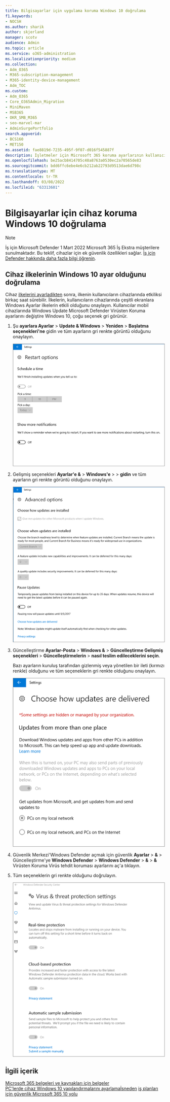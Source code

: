 ```yaml
---
title: Bilgisayarlar için uygulama koruma Windows 10 doğrulama
f1.keywords:
- NOCSH
ms.author: sharik
author: skjerland
manager: scotv
audience: Admin
ms.topic: article
ms.service: o365-administration
ms.localizationpriority: medium
ms.collection:
- Adm_O365
- M365-subscription-management
- M365-identity-device-management
- Adm_TOC
ms.custom:
- Adm_O365
- Core_O365Admin_Migration
- MiniMaven
- MSB365
- OKR_SMB_M365
- seo-marvel-mar
- AdminSurgePortfolio
search.appverid:
- BCS160
- MET150
ms.assetid: fae8819d-7235-495f-9f07-d016f545887f
description: İşletmeler için Microsoft 365 koruma ayarlarının kullanıcılarınızı ve cihazlarınızı etkileyeni doğrulamayı Windows 10 öğrenin.
ms.openlocfilehash: be25acb8414705c48a8763a0530ec2a70565de83
ms.sourcegitcommit: bdd6ffc6ebe4e6cb212ab22793d9513dae6d798c
ms.translationtype: MT
ms.contentlocale: tr-TR
ms.lasthandoff: 03/08/2022
ms.locfileid: "63313601"
---
```

# <a name="validate-device-protection-settings-for-windows-10-pcs"></a>Bilgisayarlar için cihaz koruma Windows 10 doğrulama

> [!NOTE]
> İş için Microsoft Defender 1 Mart 2022 Microsoft 365 İş Ekstra müşterilere sunulmaktadır. Bu teklif, cihazlar için ek güvenlik özellikleri sağlar. [İş için Defender hakkında daha fazla bilgi öğrenin](../../security/defender-business/mdb-overview.md).

## <a name="verify-that-windows-10-device-policies-are-set"></a>Cihaz ilkelerinin Windows 10 ayar olduğunu doğrulama

Cihaz [ilkelerini ayarladikten](protection-settings-for-windows-10-pcs.md) sonra, ilkenin kullanıcıların cihazlarında etkiliksi birkaç saat sürebilir. İlkelerin, kullanıcıların cihazlarında çeşitli ekranlara Windows Ayarlar ilkelerin etkili olduğunu onaylayın. Kullanıcılar mobil cihazlarında Windows Update Microsoft Defender Virüsten Koruma ayarlarını değiştire Windows 10, çoğu seçenek gri görünür.
  
1. Şu **ayarlara Ayarlar** \> **Update &amp; Windows** \> **Yeniden** \> **Başlatma seçenekleri'ne** gidin ve tüm ayarların gri renkte görüntü olduğunu onaylayın. 
    
    ![Yeniden başlatma seçeneklerinin tüm seçenekleri gri gösterilir.](../../media/31308da9-18b0-47c5-bbf6-d5fa6747c376.png)
  
2. Gelişmiş seçenekleri  **Ayarlar'e &amp;** \> **Windows'e** \> \> **gidin** ve tüm ayarların gri renkte görüntü olduğunu onaylayın. 
    
    ![Windows güncelleştirme seçeneklerinin hepsi gri gösterilir.](../../media/049cf281-d503-4be9-898b-c0a3286c7fc2.png)
  
3. Güncelleştirme **Ayarlar-Posta** \> **Windows &amp;** \> **Güncelleştirme Gelişmiş seçenekleri** \> **Güncelleştirmelerin** \> **nasıl teslim edileceklerini seçin**.
    
    Bazı ayarların kuruluş tarafından gizlenmiş veya yönetilen bir ileti (kırmızı renkle) olduğunu ve tüm seçeneklerin gri renkte olduğunu onaylayın.
    
    ![Güncelleştirmelerin nasıl teslim edileceklerini seçin sayfası ayarların kuruluş tarafından gizlendi veya yönetiliyor olduğunu gösterir.](../../media/6b3e37c5-da41-4afd-9983-b4f406216b59.png)
  
4. Güvenlik Merkezi'Windows Defender açmak için güvenlik **Ayarlar** \> **&amp;** \> Güncelleştirme'ye **Windows Defender** \> **Windows Defender** \> **&amp;** \> **&amp;** Virüsten Koruma Virüs tehdit koruması ayarlarını aç'a tıklayın. 
    
5. Tüm seçeneklerin gri renkte olduğunu doğrulayın. 
    
    ![Virüs ve tehdit koruması ayarları gri görünür.](../../media/9ca68d40-a5d9-49d7-92a4-c581688b5926.png)
  
## <a name="related-content"></a>İlgili içerik

[Microsoft 365 belgeleri ve kaynakları için belgeler](/admin)\
[PC'lerde cihaz Windows 10 yapılandırmalarını ayarlamaİsneden](protection-settings-for-windows-10-pcs.md)
 [iş planları için güvenlik Microsoft 365 10 yolu](../security-and-compliance/secure-your-business-data.md)